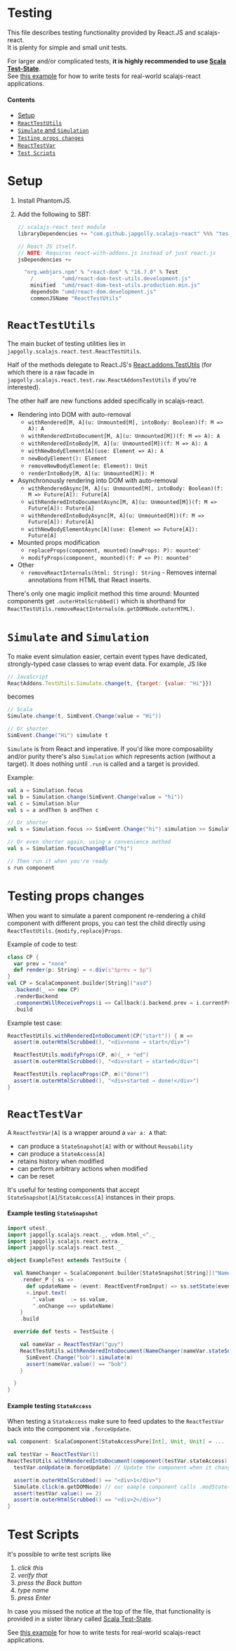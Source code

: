 Testing
=======

This file describes testing functionality provided by React.JS and scalajs-react.
<br>It is plenty for simple and small unit tests.

For larger and/or complicated tests, **it is highly recommended to use
[Scala Test-State](https://github.com/japgolly/test-state)**.
<br>See [this example](https://github.com/japgolly/test-state/tree/master/example-react)
for how to write tests for real-world scalajs-react applications.

#### Contents
- [Setup](#setup)
- [`ReactTestUtils`](#reacttestutils)
- [`Simulate` and `Simulation`](#simulate-and-simulation)
- [`Testing props changes`](#testing-props-changes)
- [`ReactTestVar`](#reacttestvar)
- [`Test Scripts`](#test-scripts)

Setup
=====

1. Install PhantomJS.

2. Add the following to SBT:

    ```scala
    // scalajs-react test module
    libraryDependencies += "com.github.japgolly.scalajs-react" %%% "test" % "1.4.1" % Test

    // React JS itself.
    // NOTE: Requires react-with-addons.js instead of just react.js
    jsDependencies +=

      "org.webjars.npm" % "react-dom" % "16.7.0" % Test
        /         "umd/react-dom-test-utils.development.js"
        minified  "umd/react-dom-test-utils.production.min.js"
        dependsOn "umd/react-dom.development.js"
        commonJSName "ReactTestUtils"
    ```


`ReactTestUtils`
================

The main bucket of testing utilities lies in `japgolly.scalajs.react.test.ReactTestUtils`.

Half of the methods delegate to React.JS's [React.addons.TestUtils](https://facebook.github.io/react/docs/test-utils.html)
(for which there is a raw facade in `japgolly.scalajs.react.test.raw.ReactAddonsTestUtils` if you're interested).

The other half are new functions added specifically in scalajs-react.
* Rendering into DOM with auto-removal
  * `withRendered[M, A](u: Unmounted[M], intoBody: Boolean)(f: M => A): A`
  * `withRenderedIntoDocument[M, A](u: Unmounted[M])(f: M => A): A`
  * `withRenderedIntoBody[M, A](u: Unmounted[M])(f: M => A): A`
  * `withNewBodyElement[A](use: Element => A): A`
  * `newBodyElement(): Element`
  * `removeNewBodyElement(e: Element): Unit`
  * `renderIntoBody[M, A](u: Unmounted[M]): M`
* Asynchronously rendering into DOM with auto-removal
  * `withRenderedAsync[M, A](u: Unmounted[M], intoBody: Boolean)(f: M => Future[A]): Future[A]`
  * `withRenderedIntoDocumentAsync[M, A](u: Unmounted[M])(f: M => Future[A]): Future[A]`
  * `withRenderedIntoBodyAsync[M, A](u: Unmounted[M])(f: M => Future[A]): Future[A]`
  * `withNewBodyElementAsync[A](use: Element => Future[A]): Future[A]`
* Mounted props modification
  * `replaceProps(component, mounted)(newProps: P): mounted'`
  * `modifyProps(component, mounted)(f: P => P): mounted'`
* Other
  * `removeReactInternals(html: String): String` - Removes internal annotations from HTML that React inserts.

There's only one magic implicit method this time around:
Mounted components get `.outerHtmlScrubbed()` which is shorthand for
`ReactTestUtils.removeReactInternals(m.getDOMNode.outerHTML)`.

`Simulate` and `Simulation`
===========================
To make event simulation easier, certain event types have dedicated, strongly-typed case classes to wrap event data. For example, JS like
```js
// JavaScript
ReactAddons.TestUtils.Simulate.change(t, {target: {value: "Hi"}})
```
becomes
```scala
// Scala
Simulate.change(t, SimEvent.Change(value = "Hi"))

// Or shorter
SimEvent.Change("Hi") simulate t
```

`Simulate` is from React and imperative.
If you'd like more composability and/or purity there's also `Simulation` which
represents action (without a target). It does nothing until `.run` is called and a target is provided.

Example:
```scala
val a = Simulation.focus
val b = Simulation.change(SimEvent.Change(value = "hi"))
val c = Simulation.blur
val s = a andThen b andThen c

// Or shorter
val s = Simulation.focus >> SimEvent.Change("hi").simulation >> Simulation.blur

// Or even shorter again, using a convenience method
val s = Simulation.focusChangeBlur("hi")

// Then run it when you're ready
s run component
```


Testing props changes
=====================

When you want to simulate a parent component re-rendering a child component with different props,
you can test the child directly using `ReactTestUtils.{modify,replace}Props`.

Example of code to test:
```scala
class CP {
  var prev = "none"
  def render(p: String) = <.div(s"$prev → $p")
}
val CP = ScalaComponent.builder[String]("asd")
  .backend(_ => new CP)
  .renderBackend
  .componentWillReceiveProps(i => Callback(i.backend.prev = i.currentProps))
  .build
```

Example test case:
```scala
ReactTestUtils.withRenderedIntoDocument(CP("start")) { m =>
  assert(m.outerHtmlScrubbed(), "<div>none → start</div>")

  ReactTestUtils.modifyProps(CP, m)(_ + "ed")
  assert(m.outerHtmlScrubbed(), "<div>start → started</div>")

  ReactTestUtils.replaceProps(CP, m)("done!")
  assert(m.outerHtmlScrubbed(), "<div>started → done!</div>")
}
```


`ReactTestVar`
==============

A `ReactTestVar[A]` is a wrapper around a `var a: A` that:
* can produce a `StateSnapshot[A]` with or without `Reusability`
* can produce a `StateAccess[A]`
* retains history when modified
* can perform arbitrary actions when modified
* can be reset

It's useful for testing components that accept `StateSnapshot[A]`/`StateAccess[A]` instances
in their props.

#### Example testing `StateSnapshot`

```scala
import utest._
import japgolly.scalajs.react._, vdom.html_<^._
import japgolly.scalajs.react.extra._
import japgolly.scalajs.react.test._

object ExampleTest extends TestSuite {

  val NameChanger = ScalaComponent.builder[StateSnapshot[String]]("Name changer")
    .render_P { ss =>
      def updateName = (event: ReactEventFromInput) => ss.setState(event.target.value)
      <.input.text(
        ^.value     := ss.value,
        ^.onChange ==> updateName)
    }
    .build

  override def tests = TestSuite {

    val nameVar = ReactTestVar("guy")
    ReactTestUtils.withRenderedIntoDocument(NameChanger(nameVar.stateSnapshot())) { m =>
      SimEvent.Change("bob").simulate(m)
      assert(nameVar.value() == "bob")
    }

  }
}
```

#### Example testing `StateAccess`

When testing a `StateAccess` make sure to feed updates to the `ReactTestVar` back into the component
via `.forceUpdate`.

```scala
val component: ScalaComponent[StateAccessPure[Int], Unit, Unit] = ...

val testVar = ReactTestVar(1)
ReactTestUtils.withRenderedIntoDocument(component(testVar.stateAccess)) { m =>
  testVar.onUpdate(m.forceUpdate) // Update the component when it changes the state

  assert(m.outerHtmlScrubbed() == "<div>1</div>")
  Simulate.click(m.getDOMNode) // our eample component calls .modState(_ + 1) onClick
  assert(testVar.value() == 2)
  assert(m.outerHtmlScrubbed() == "<div>2</div>")
}
```


Test Scripts
============

It's possible to write test scripts like

1. *click this*
2. *verify that*
3. *press the Back button*
4. *type name*
5. *press Enter*

In case you missed the notice at the top of the file, that functionality is provided in a sister library called
[Scala Test-State](https://github.com/japgolly/test-state).

See [this example](https://github.com/japgolly/test-state/tree/master/example-react)
for how to write tests for real-world scalajs-react applications.
